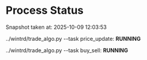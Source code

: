 # Process Status

Snapshot taken at: 2025-10-09 12:03:53

../wintrd/trade_algo.py --task price_update: **RUNNING**

../wintrd/trade_algo.py --task buy_sell: **RUNNING**

